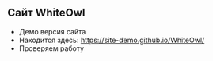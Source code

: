 ## Сайт WhiteOwl
- Демо версия сайта
- Находится здесь: https://site-demo.github.io/WhiteOwl/
- Проверяем работу
